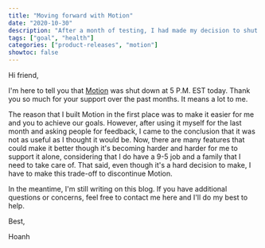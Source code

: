 ```yaml
---
title: "Moving forward with Motion"
date: "2020-10-30"
description: "After a month of testing, I had made my decision to shut down Motion."
tags: ["goal", "health"]
categories: ["product-releases", "motion"]
showtoc: false
---
```


Hi friend,

I'm here to tell you that [Motion](/motion) was shut down at 5 P.M. EST today. Thank you so much for your support
over the past months. It means a lot to me.

The reason that I built Motion in the first place was to make it easier for me and you to achieve our goals.
However, after using it myself for the last month and asking people for feedback, I came to the conclusion
that it was not as useful as I thought it would be. Now, there are many features that could make it better
though it's becoming harder and harder for me to support it alone, considering that I do have a 9-5 job and
a family that I need to take care of. That said, even though it's a hard decision to make, I have to make
this trade-off to discontinue Motion.

In the meantime, I'm still writing on this blog. If you have additional questions or concerns, feel free to
contact me here and I'll do my best to help.

Best,

Hoanh
